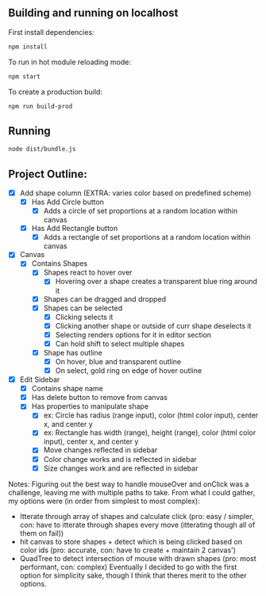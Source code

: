 ## Building and running on localhost

First install dependencies:

```sh
npm install
```

To run in hot module reloading mode:

```sh
npm start
```

To create a production build:

```sh
npm run build-prod
```

## Running

```sh
node dist/bundle.js
```

## Project Outline:
- [x] Add shape column (EXTRA: varies color based on predefined scheme)
  - [x] Has Add Circle button
    - [x] Adds a circle of set proportions at a random location within canvas
  - [x] Has Add Rectangle button
    - [x] Adds a rectangle of set proportions at a random location within canvas
- [x] Canvas
  - [x] Contains Shapes
    - [x] Shapes react to hover over
      - [x] Hovering over a shape creates a transparent blue ring around it
    - [x] Shapes can be dragged and dropped
    - [x] Shapes can be selected
      - [x] Clicking selects it
      - [x] Clicking another shape or outside of curr shape deselects it
      - [x] Selecting renders options for it in editor section
      - [x] Can hold shift to select multiple shapes
    - [x] Shape has outline
      - [x] On hover, blue and transparent outline
      - [x] On select, gold ring on edge of hover outline
- [x] Edit Sidebar
  - [x] Contains shape name
  - [x] Has delete button to remove from canvas
  - [x] Has properties to manipulate shape
    - [x] ex: Circle has radius (range input), color (html color input), center x, and center y
    - [x] ex: Rectangle has width (range), height (range), color (html color input), center x, and center y
    - [x] Move changes reflected in sidebar
    - [x] Color change works and is reflected in sidebar
    - [x] Size changes work and are reflected in sidebar

Notes:
Figuring out the best way to handle mouseOver and onClick was a challenge, leaving me with multiple paths to take. From what I could gather, my options were (in order from simplest to most complex):
  - Itterate through array of shapes and calculate click (pro: easy / simpler, con: have to itterate through shapes every move (itterating though all of them on fail))
  - hit canvas to store shapes + detect which is being clicked based on color ids (pro: accurate, con: have to create + maintain 2 canvas')
  - QuadTree to detect intersection of mouse with drawn shapes (pro: most performant, con: complex)
Eventually I decided to go with the first option for simplicity sake, though I think that theres merit to the other options.